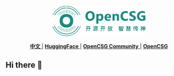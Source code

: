 <p align="center">
  <img src="https://github.com/OpenCSGs/.github/blob/main/profile/logo.svg" width="50%" />
</p>
<div align="center">

  
[ **中文** ](https://github.com/OpenCSGs/.github/blob/main/profile/README.md) | [ **HuggingFace** ](https://huggingface.co/opencsg) | [ **OpenCSG Community** ](https://portal.opencsg.com/models) | [ **OpenCSG** ](https://www.opencsg.com/)
</div>

## Hi there 👋
